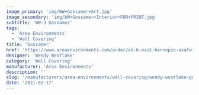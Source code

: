 ```yaml
---
image_primary: 'img/WW+Gossamer+Art.jpg'
image_secondary: 'img/WW+Gossamer+Interior+FOR+PRINT.jpg'
subtitle: 'WW-3 Gossamer'
tags:
  - 'Area Environments'
  - 'Wall Covering'
title: 'Gossamer'
href: 'https://www.areaenvironments.com/order/ed-6-east-hennepin-axafw-w3l9w-ewf9t-ya7as-j54nx'
designer: 'Wendy Westlake'
category: 'Wall Covering'
manufacturer: 'Area Environments'
description: ''
slug: '/manufacturers/area-environments/wall-covering/wendy-westlake-gossamer'
date: '2021-02-17'
---
```

